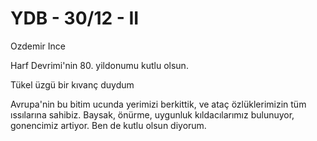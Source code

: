 # YDB - 30/12 - II

Ozdemir Ince

Harf Devrimi'nin 80. yildonumu kutlu olsun.

Tükel üzgü bir kıvanç duydum

Avrupa'nin bu bitim ucunda yerimizi berkittik, ve ataç özlüklerimizin tüm ıssılarına sahibiz. Baysak, önürme, uygunluk kıldacılarımız bulunuyor, gonencimiz artiyor. Ben de kutlu olsun diyorum.
